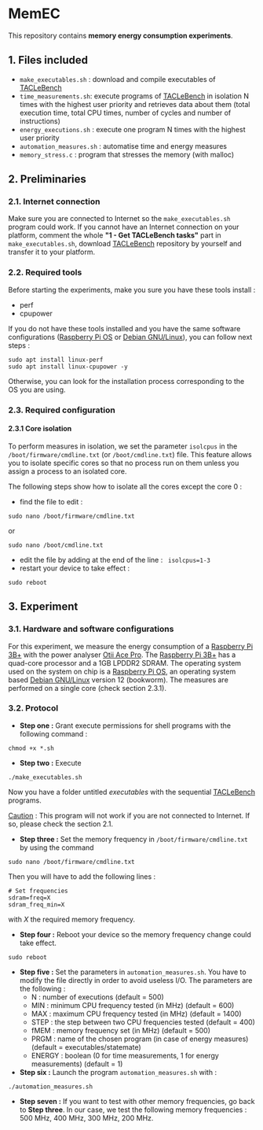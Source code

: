 # MemEC
This repository contains **memory energy consumption experiments**.

## 1. Files included 

- ```make_executables.sh``` : download and compile executables of [TACLeBench](http://dx.doi.org/10.4230/OASIcs.WCET.2016.2) 
- ```time_measurements.sh```: execute programs of [TACLeBench](http://dx.doi.org/10.4230/OASIcs.WCET.2016.2) in isolation N times with the highest user priority and retrieves data about them (total execution time, total CPU times, number of cycles and number of instructions)
- ```energy_executions.sh``` : execute one program N times with the highest user priority
- ```automation_measures.sh``` : automatise time and energy measures
- ```memory_stress.c``` : program that stresses the memory (with malloc)


## 2. Preliminaries

### 2.1. Internet connection

Make sure you are connected to Internet so the ```make_executables.sh``` program could work.
If you cannot have an Internet connection on your platform, comment the whole **"1 - Get TACLeBench tasks"** part in ```make_executables.sh```, download [TACLeBench](http://dx.doi.org/10.4230/OASIcs.WCET.2016.2) repository by yourself and transfer it to your platform.

### 2.2. Required tools

Before starting the experiments, make you sure you have these tools install :
- perf
- cpupower

If you do not have these tools installed and you have the same software configurations ([Raspberry Pi OS](https://www.raspberrypi.com/software/) or [Debian GNU/Linux](https://www.debian.org/)), you can follow next steps : 
```
sudo apt install linux-perf
sudo apt install linux-cpupower -y
```
Otherwise, you can look for the installation process corresponding to the OS you are using.

### 2.3. Required configuration

#### 2.3.1 Core isolation

To perform measures in isolation, we set the parameter ```isolcpus``` in the  ```/boot/firmware/cmdline.txt``` (or ```/boot/cmdline.txt```) file.
This feature allows you to isolate specific cores so that no process run on them unless you assign a process to an isolated core.

The following steps show how to isolate all the cores except the core 0 : 
- find the file to edit : 
```
sudo nano /boot/firmware/cmdline.txt
``` 
or 
```
sudo nano /boot/cmdline.txt
``` 
- edit the file by adding at the end of the line : ``` isolcpus=1-3```
- restart your device to take effect : 
```
sudo reboot
```


## 3. Experiment

### 3.1. Hardware and software configurations

For this experiment, we measure the energy consumption of a [Raspberry Pi 3B+](https://www.raspberrypi.com/products/raspberry-pi-3-model-b-plus/) with the power analyser [Otii Ace Pro](https://www.qoitech.com/otii-ace/).
The [Raspberry Pi 3B+](https://www.raspberrypi.com/products/raspberry-pi-3-model-b-plus/) has a quad-core processor and a 1GB LPDDR2 SDRAM.
The operating system used on the system on chip is a [Raspberry Pi OS](https://www.raspberrypi.com/software/), an operating system based [Debian GNU/Linux](https://www.debian.org/) version 12 (bookworm).
The measures are performed on a single core (check section 2.3.1). 

### 3.2. Protocol

- **Step one :** Grant execute permissions for shell programs with the following command :
```
chmod +x *.sh
```
- **Step two :** Execute 
```
./make_executables.sh
```
Now you have a folder untitled _executables_ with the sequential [TACLeBench](http://dx.doi.org/10.4230/OASIcs.WCET.2016.2) programs.

<ins>Caution</ins> : This program will not work if you are not connected to Internet. If so, please check the section 2.1.

- **Step three :** Set the memory frequency in ```/boot/firmware/cmdline.txt``` by using the command
```
sudo nano /boot/firmware/cmdline.txt
```
Then you will have to add the following lines : 
```
# Set frequencies
sdram=freq=X
sdram_freq_min=X
```
with $X$ the required memory frequency.
- **Step four :** Reboot your device so the memory frequency change could take effect.
```
sudo reboot
```
- **Step five :** Set the parameters in ```automation_measures.sh```. You have to modify the file directly in order to avoid useless I/O. The parameters are the following :
  - $\text{N}$ : number of executions (default = 500)
  - $\text{MIN}$ : minimum CPU frequency tested (in MHz) (default = 600)
  - $\text{MAX}$ : maximum CPU frequency tested (in MHz) (default = 1400)
  - $\text{STEP}$ : the step between two CPU frequencies tested (default = 400)
  - $\text{fMEM}$ : memory frequency set (in MHz) (default = 500)
  - $\text{PRGM}$ : name of the chosen program (in case of energy measures) (default = executables/statemate)
  - $\text{ENERGY}$ : boolean (0 for time measurements, 1 for energy measurements) (default = 1)
- **Step six :** Launch the program ```automation_measures.sh``` with : 
```
./automation_measures.sh
```
- **Step seven :** If you want to test with other memory frequencies, go back to **Step three**. In our case, we test the following memory frequencies : $500$ MHz, $400$ MHz, $300$ MHz, $200$ MHz.
